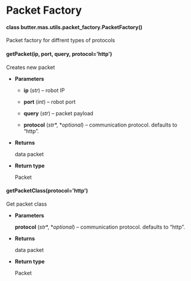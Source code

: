 # Packet Factory


#### class butter.mas.utils.packet_factory.PacketFactory()
Packet factory for diffrent types of protocols


#### getPacket(ip, port, query, protocol='http')
Creates new packet


* **Parameters**

    * **ip** (*str*) – robot IP

    * **port** (*int*) – robot port

    * **query** (*str*) – packet payload

    * **protocol** (*str**, **optional*) – communication protocol. defaults to “http”.



* **Returns**

    data packet



* **Return type**

    Packet



#### getPacketClass(protocol='http')
Get packet class


* **Parameters**

    **protocol** (*str**, **optional*) – communication protocol. defaults to “http”.



* **Returns**

    data packet



* **Return type**

    Packet
